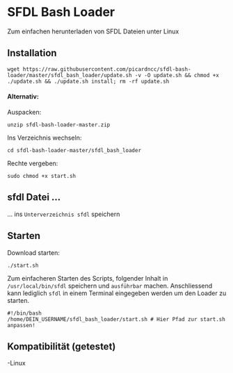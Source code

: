 # SFDL Bash Loader

Zum einfachen herunterladen von SFDL Dateien unter Linux

## Installation

```
wget https://raw.githubusercontent.com/picardncc/sfdl-bash-loader/master/sfdl_bash_loader/update.sh -v -O update.sh && chmod +x ./update.sh && ./update.sh install; rm -rf update.sh
```

#### Alternativ:
Auspacken: 
```
unzip sfdl-bash-loader-master.zip
```
Ins Verzeichnis wechseln: 
```
cd sfdl-bash-loader-master/sfdl_bash_loader  
```

Rechte vergeben: 
```
sudo chmod +x start.sh 
```

## sfdl Datei ...

... ins ``Unterverzeichnis sfdl`` speichern 


## Starten
Download starten: 
```
./start.sh
```

Zum einfacheren Starten des Scripts, folgender Inhalt in ``/usr/local/bin/sfdl`` speichern und ``ausführbar`` machen.
Anschliessend kann lediglich ``sfdl`` in einem Terminal eingegeben werden um den Loader zu starten.
```
#!/bin/bash
/home/DEIN_USERNAME/sfdl_bash_loader/start.sh # Hier Pfad zur start.sh anpassen!
```

## Kompatibilität (getestet)
-Linux  
